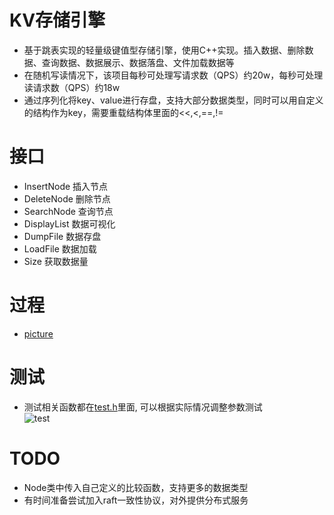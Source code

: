 # KV存储引擎
- 基于跳表实现的轻量级键值型存储引擎，使用C++实现。插入数据、删除数据、查询数据、数据展示、数据落盘、文件加载数据等
- 在随机写读情况下，该项目每秒可处理写请求数（QPS）约20w，每秒可处理读请求数（QPS）约18w
- 通过序列化将key、value进行存盘，支持大部分数据类型，同时可以用自定义的结构作为key，需要重载结构体里面的<<,<,==,!=
# 接口
- InsertNode 插入节点
- DeleteNode 删除节点
- SearchNode 查询节点
- DisplayList 数据可视化
- DumpFile    数据存盘
- LoadFile    数据加载
- Size        获取数据量
# 过程
- [picture](https://github.com/hustlyhang/SkipList/blob/master/src/skiplist.md)
# 测试
- 测试相关函数都在[test.h](https://github.com/hustlyhang/SkipList/blob/master/Test.h)里面, 可以根据实际情况调整参数测试  
  ![test](https://github.com/hustlyhang/SkipList/blob/master/src/test.png)
# TODO
- Node类中传入自己定义的比较函数，支持更多的数据类型
- 有时间准备尝试加入raft一致性协议，对外提供分布式服务
